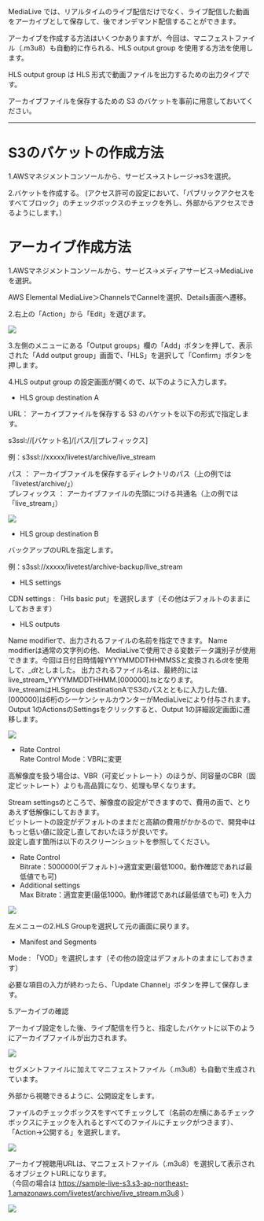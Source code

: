 MediaLive では、リアルタイムのライブ配信だけでなく、ライブ配信した動画をアーカイブとして保存して、後でオンデマンド配信することができます。

アーカイブを作成する方法はいくつかありますが、今回は、マニフェストファイル（.m3u8）も自動的に作られる、HLS output group
を使用する方法を使用します。

HLS output group は HLS 形式で動画ファイルを出力するための出力タイプです。

アーカイブファイルを保存するための S3 のバケットを事前に用意しておいてください。

----

# S3のバケットの作成方法

1.AWSマネジメントコンソールから、サービス->ストレージ->s3を選択。

2.バケットを作成する。
(アクセス許可の設定において、「パブリックアクセスをすべてブロック」のチェックボックスのチェックを外し、外部からアクセスできるようにします。）


# アーカイブ作成方法

1.AWSマネジメントコンソールから、サービス->メディアサービス->MediaLiveを選択。

AWS Elemental MediaLive＞ChannelsでCannelを選択、Details画面へ遷移。

2.右上の「Action」から「Edit」を選びます。

![](screenshots/awsarc001.png)

3.左側のメニューにある「Output groups」欄の「Add」ボタンを押して、表示された「Add output
group」画面で、「HLS」を選択して「Confirm」ボタンを押します。

4.HLS output group の設定画面が開くので、以下のように入力します。

- HLS group destination A

URL：
アーカイブファイルを保存する S3 のバケットを以下の形式で指定します。

s3ssl://[バケット名]/[パス/][プレフィックス]

例：s3ssl://xxxxx/livetest/archive/live_stream
  
パス ： アーカイブファイルを保存するディレクトリのパス（上の例では「livetest/archive/」）  
プレフィックス ： アーカイブファイルの先頭につける共通名（上の例では「live_stream」）  

![](screenshots/awsarc002.png)

- HLS group destination B

バックアップのURLを指定します。

例：s3ssl://xxxxx/livetest/archive-backup/live_stream

- HLS settings

CDN settings : 「Hls basic put」を選択します（その他はデフォルトのままにしておきます）

- HLS outputs

Name modifierで、出力されるファイルの名前を指定できます。
Name modifierは通常の文字列の他、
MediaLiveで使用できる変数データ識別子が使用できます。今回は日付日時情報YYYYMMDDTHHMMSSと変換される$dt$を使用して、_$dt$としました。
出力されるファイル名は、最終的にはlive_stream_YYYYMMDDTHHMM.[000000].tsとなります。  
live_streamはHLSgroup destinationAでS3のパスとともに入力した値、[000000]は6桁のシーケンシャルカウンターがMediaLiveにより付与されます。
Output 1のActionsのSettingsをクリックすると、Output 1の詳細設定画面に遷移します。

![](screenshots/awsarc003.png)

- Rate Control  
Rate Control Mode：VBRに変更  

高解像度を扱う場合は、VBR（可変ビットレート）のほうが、同容量のCBR（固定ビットレート）よりも高品質になり、処理も早くなります。  
  
Stream settingsのところで、解像度の設定ができますので、費用の面で、とりあえず低解像にしておきます。  
ビットレートの設定がデフォルトのままだと高額の費用がかかるので、開発中はもっと低い値に設定し直しておいたほうが良いです。  
設定し直す箇所は以下のスクリーンショットを参照してください。

- Rate Control  
Bitrate：5000000(デフォルト)→適宜変更(最低1000。動作確認であれば最低値でも可)  
- Additional settings  
Max Bitrate：適宜変更(最低1000。動作確認であれば最低値でも可) を入力  

![](screenshots/awsarc006.png)

左メニューの2.HLS Groupを選択して元の画面に戻ります。

- Manifest and Segments

Mode : 「VOD」を選択します（その他の設定はデフォルトのままにしておきます）

必要な項目の入力が終わったら、「Update Channel」ボタンを押して保存します。


5.アーカイブの確認

アーカイブ設定をした後、ライブ配信を行うと、指定したバケットに以下のようにアーカイブファイルが出力されます。

![](screenshots/awsarc005.png)

セグメントファイルに加えてマニフェストファイル（.m3u8）も自動で生成されています。

外部から視聴できるように、公開設定をします。

ファイルのチェックボックスをすべてチェックして（名前の左横にあるチェックボックスにチェックを入れるとすべてのファイルにチェックがつきます）、「Action→公開する」を選択します。

![](screenshots/awsarc004.png)

アーカイブ視聴用URLは、マニフェストファイル（.m3u8）を選択して表示されるオブジェクトURLになります。  
（今回の場合は https://sample-live-s3.s3-ap-northeast-1.amazonaws.com/livetest/archive/live_stream.m3u8 ）

![](screenshots/awsarc007.png)
